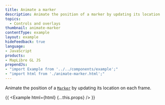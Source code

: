 ```yaml
---
title: Animate a marker
description: Animate the position of a marker by updating its location on each frame.
topics:
  - Controls and overlays
thumbnail: animate-marker
contentType: example
layout: example
hideFeedback: true
language:
- JavaScript
products:
- MapLibre GL JS
prependJs:
- "import Example from '../../components/example';"
- "import html from './animate-marker.html';"
---
```


Animate the position of a [`Marker`](https://maplibre.org/maplibre-gl-js-docs/api/markers/#marker) by updating its location on each frame.

{{ <Example html={html} {...this.props} /> }}
